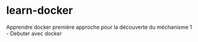 # learn-docker
Apprendre docker première approche pour la découverte du méchanisme
1 - Debuter avec docker 
